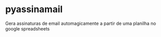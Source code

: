 # pyassinamail
Gera assinaturas de email automagicamente a partir de uma planilha no google spreadsheets
